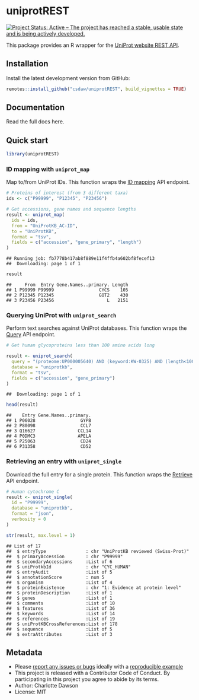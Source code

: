 uniprotREST
================

<!-- badges: start -->

[![Project Status: Active – The project has reached a stable, usable
state and is being actively
developed.](https://www.repostatus.org/badges/latest/active.svg)](https://www.repostatus.org/#active)
<!-- badges: end -->

This package provides an R wrapper for the [UniProt website REST
API](https://www.uniprot.org/help/api).

## Installation

Install the latest development version from GitHub:

``` r
remotes::install_github("csdaw/uniprotREST", build_vignettes = TRUE)
```

## Documentation

Read the full docs here.

## Quick start

``` r
library(uniprotREST)
```

### ID mapping with `uniprot_map`

Map to/from UniProt IDs. This function wraps the [ID
mapping](https://www.uniprot.org/help/id_mapping) API endpoint.

``` r
# Proteins of interest (from 3 different taxa)
ids <- c("P99999", "P12345", "P23456")

# Get accessions, gene names and sequence lengths
result <- uniprot_map(
  ids = ids, 
  from = "UniProtKB_AC-ID",
  to = "UniProtKB",
  format = "tsv",
  fields = c("accession", "gene_primary", "length")
)
```

    ## Running job: fb7778b417ab8f889e11f4ffb4a602bf8fecef13 
    ##  Downloading: page 1 of 1

``` r
result
```

    ##     From  Entry Gene.Names..primary. Length
    ## 1 P99999 P99999                 CYCS    105
    ## 2 P12345 P12345                 GOT2    430
    ## 3 P23456 P23456                    L   2151

### Querying UniProt with `uniprot_search`

Perform text searches against UniProt databases. This function wraps the
[Query](https://www.uniprot.org/help/api_queries) API endpoint.

``` r
# Get human glycoproteins less than 100 amino acids long

result <- uniprot_search(
  query = "(proteome:UP000005640) AND (keyword:KW-0325) AND (length<100)",
  database = "uniprotkb",
  format = "tsv",
  fields = c("accession", "gene_primary")
)
```

    ##  Downloading: page 1 of 1

``` r
head(result)
```

    ##    Entry Gene.Names..primary.
    ## 1 P06028                 GYPB
    ## 2 P80098                 CCL7
    ## 3 Q16627                CCL14
    ## 4 P0DMC3                APELA
    ## 5 P25063                 CD24
    ## 6 P31358                 CD52

### Retrieving an entry with `uniprot_single`

Download the full entry for a single protein. This function wraps the
[Retrieve](https://www.uniprot.org/help/api_retrieve_entries) API
endpoint.

``` r
# Human cytochrome C
result <- uniprot_single(
  id = "P99999",
  database = "uniprotkb",
  format = "json",
  verbosity = 0
)

str(result, max.level = 1)
```

    ## List of 17
    ##  $ entryType               : chr "UniProtKB reviewed (Swiss-Prot)"
    ##  $ primaryAccession        : chr "P99999"
    ##  $ secondaryAccessions     :List of 6
    ##  $ uniProtkbId             : chr "CYC_HUMAN"
    ##  $ entryAudit              :List of 5
    ##  $ annotationScore         : num 5
    ##  $ organism                :List of 4
    ##  $ proteinExistence        : chr "1: Evidence at protein level"
    ##  $ proteinDescription      :List of 1
    ##  $ genes                   :List of 1
    ##  $ comments                :List of 10
    ##  $ features                :List of 36
    ##  $ keywords                :List of 14
    ##  $ references              :List of 19
    ##  $ uniProtKBCrossReferences:List of 178
    ##  $ sequence                :List of 5
    ##  $ extraAttributes         :List of 3

## Metadata

- Please [report any issues or
  bugs](https://github.com/csdaw/uniprotREST/issues) ideally with a
  [reproducible example](https://reprex.tidyverse.org/)
- This project is released with a Contributor Code of Conduct. By
  participating in this project you agree to abide by its terms.
- Author: Charlotte Dawson
- License: MIT
